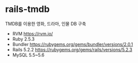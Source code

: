 # rails-tmdb
TMDB를 이용한 영화, 드라마, 인물 DB 구축

+ RVM https://rvm.io/
+ Ruby 2.5.3 
+ Bundler https://rubygems.org/gems/bundler/versions/2.0.1
+ Rails 5.2.2 https://rubygems.org/gems/rails/versions/5.2.3
+ MySQL 5.5~5.6
